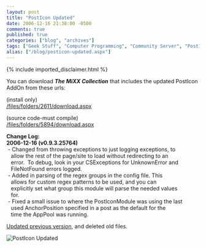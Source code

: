 ```yaml
---
layout: post
title: "PostIcon Updated"
date: 2006-12-16 21:38:00 -0500
comments: true
published: true
categories: ["blog", "archives"]
tags: ["Geek Stuff", "Computer Programming", "Community Server", "PostIcon", "The MiXX Collection"]
alias: ["/blog/posticon-updated.aspx"]
---
```

<!-- more -->
{% include imported_disclaimer.html %}
<P>You can download&nbsp;<EM><STRONG>The MiXX Collection</STRONG></EM>&nbsp;that includes the updated PostIcon AddOn from these urls:</P>
<P>(install only)<BR><A href="/files/folders/2611/download.aspx">/files/folders/2611/download.aspx</A><A href="/Downloads/MiXXCollection-CS30-v1.0.zip"></A></P>
<P>(source code-must compile)<BR><A href="/files/folders/5894/download.aspx">/files/folders/5894/download.aspx</A></P>
<P><STRONG>Change Log: <BR></STRONG><STRONG>2006-12-16 (v0.9.3.25764)</STRONG><BR>&nbsp;- Changed from throwing exceptions to just logging exceptions, to <BR>&nbsp;&nbsp; allow the rest of the page/site to load without redirecting to an<BR>&nbsp;&nbsp; error.&nbsp; To debug, look in your CSExceptions for UnknownError and<BR>&nbsp;&nbsp; FileNotFound errors logged.&nbsp; <BR>&nbsp;- Added in parsing of the regex groups in the config file. This<BR>&nbsp;&nbsp; allows for custom regex patterns to be used, and you can<BR>&nbsp;&nbsp; explicitly set what group this module will parse the needed values<BR>&nbsp;&nbsp; for.<BR>&nbsp;- Fixed a small issue to where the PostIconModule was using the last<BR>&nbsp;&nbsp; used AnchorPosition specified in a post as the default for the <BR>&nbsp;&nbsp; time the AppPool was running.</P>
<P><A class="" href="/archive/2006/12/11/mixx-posticon-released-to-the-public.aspx" mce_href="/archive/2006/12/11/mixx-posticon-released-to-the-public.aspx">Updated previous version</A>, and deleted old files.</P>
<P><img alt='PostIcon Updated' src='http://images.google.com/images?q=tbn:M2zAIOKQ2-_JMM:http://growabrain.typepad.com/photos/uncategorized/comedian_george_carlin.jpg'/></P>
